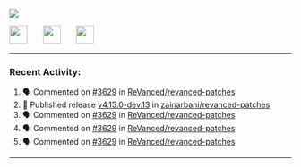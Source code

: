 <p align="left">
  <!-- Typing SVG by DenverCoder1 - https://github.com/DenverCoder1/readme-typing-svg -->
  <a href="https://github.com/DenverCoder1/readme-typing-svg">
    <img src="https://readme-typing-svg.demolab.com/?lines=Hello%2E%2E%2E;Im%20Zain;&font=Fira%20Code&center=false&width=440&height=45&color=00FFFF&vCenter=true&pause=1000&size=22" /></a>
</p>

<p align="left">
  <a href="https://www.youtube.com/@zainarbani"><img width="32px" src="https://www.freeiconspng.com/uploads/youtube-subscribe-png-youtube-subscribe-to-5.png"/></a>
  &#8287;&#8287;&#8287;&#8287;&#8287;
  <a href="mailto:zaintsyariev@gmail.com"><img width="32px" src="https://www.freeiconspng.com/uploads/email-icon--100-flat-vol-2-iconset--graphicloads-18.png"/></a>
  &#8287;&#8287;&#8287;&#8287;&#8287;
  <a href="https://t.me/AnotherZain"><img width="32px" src="https://www.freeiconspng.com/uploads/telegram-icon-1.png"></a>
</p>

---

<h3>Recent Activity:</h3>

<!-- https://github.com/jamesgeorge007/github-activity-readme -->
<!--START_SECTION:activity-->
1. 🗣 Commented on [#3629](https://github.com/ReVanced/revanced-patches/pull/3629#issuecomment-2366875806) in [ReVanced/revanced-patches](https://github.com/ReVanced/revanced-patches)
2. 🚀 Published release [v4.15.0-dev.13](https://github.com/zainarbani/revanced-patches/releases/tag/v4.15.0-dev.13) in [zainarbani/revanced-patches](https://github.com/zainarbani/revanced-patches)
3. 🗣 Commented on [#3629](https://github.com/ReVanced/revanced-patches/pull/3629#issuecomment-2366748294) in [ReVanced/revanced-patches](https://github.com/ReVanced/revanced-patches)
4. 🗣 Commented on [#3629](https://github.com/ReVanced/revanced-patches/pull/3629#issuecomment-2366732182) in [ReVanced/revanced-patches](https://github.com/ReVanced/revanced-patches)
5. 🗣 Commented on [#3629](https://github.com/ReVanced/revanced-patches/pull/3629#issuecomment-2366117914) in [ReVanced/revanced-patches](https://github.com/ReVanced/revanced-patches)
<!--END_SECTION:activity-->

---
